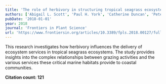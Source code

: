 ```yaml
---
title: 'The role of herbivory in structuring tropical seagrass ecosystem service delivery'
authors: ['Abigail L. Scott', 'Paul H. York', 'Catherine Duncan', 'Peter I. Macreadie', 'Rod M. Connolly', 'Matthew T. Ellis', 'Jessie C. Jarvis', 'Kristin I. Jinks', 'Helene Marsh', 'Michael A. Rasheed']
pubDate: '2018-01-01'
year: 2018
journal: 'Frontiers in Plant Science'
url: 'https://www.frontiersin.org/articles/10.3389/fpls.2018.00127/full'
---
```


This research investigates how herbivory influences the delivery of ecosystem services in tropical seagrass ecosystems. The study provides insights into the complex relationships between grazing activities and the various services these critical marine habitats provide to coastal communities.

**Citation count: 121**
